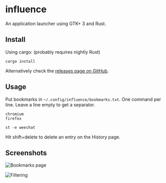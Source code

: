 influence
=========

An application launcher using GTK+ 3 and Rust.

Install
-------

Using cargo: (probably requires nightly Rust)

    cargo install

Alternatively check the [releases page on GitHub](https://github.com/darkwater/influence/releases).

Usage
-----

Put bookmarks in `~/.config/influence/bookmarks.txt`. One command per line. Leave a line empty to get a separator.

    chromium
    firefox

    st -e weechat

Hit shift+delete to delete an entry on the History page.

Screenshots
-----------

![Bookmarks page](https://dark.red/s/zG4CCy.png)

![Filtering](https://dark.red/s/rscZog.png)

